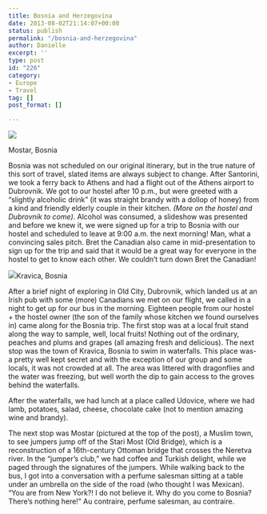 ```yaml
---
title: Bosnia and Herzegovina
date: 2013-08-02T21:14:07+00:00
status: publish
permalink: "/bosnia-and-herzegovina"
author: Danielle
excerpt: ''
type: post
id: "226"
category:
- Europe
- Travel
tag: []
post_format: []

---
```

  
![](https://live.staticflickr.com/65535/49674431647_fe62729e6f_z.jpg)

Mostar, Bosnia

Bosnia was not scheduled on our original itinerary, but in the true nature of this sort of travel, slated items are always subject to change. After Santorini, we took a ferry back to Athens and had a flight out of the Athens airport to Dubrovnik. We got to our hostel after 10 p.m., but were greeted with a “slightly alcoholic drink” (it was straight brandy with a dollop of honey) from a kind and friendly elderly couple in their kitchen. _(More on the hostel and Dubrovnik to come)_. Alcohol was consumed, a slideshow was presented and before we knew it, we were signed up for a trip to Bosnia with our hostel and scheduled to leave at 9:00 a.m. the next morning! Man, what a convincing sales pitch. Bret the Canadian also came in mid-presentation to sign up for the trip and said that it would be a great way for everyone in the hostel to get to know each other. We couldn’t turn down Bret the Canadian!

  
![](https://live.staticflickr.com/65535/49674152396_3d8e671af5_z.jpg)Kravica, Bosnia

After a brief night of exploring in Old City, Dubrovnik, which landed us at an Irish pub with some (more) Canadians we met on our flight, we called in a night to get up for our bus in the morning. Eighteen people from our hostel + the hostel owner (the son of the family whose kitchen we found ourselves in) came along for the Bosnia trip. The first stop was at a local fruit stand along the way to sample, well, local fruits! Nothing out of the ordinary, peaches and plums and grapes (all amazing fresh and delicious). The next stop was the town of Kravica, Bosnia to swim in waterfalls. This place was-a pretty well kept secret and with the exception of our group and some locals, it was not crowded at all. The area was littered with dragonflies and the water was freezing, but well worth the dip to gain access to the groves behind the waterfalls.

After the waterfalls, we had lunch at a place called Udovice, where we had lamb, potatoes, salad, cheese, chocolate cake (not to mention amazing wine and brandy).

The next stop was Mostar (pictured at the top of the post), a Muslim town, to see jumpers jump off of the Stari Most (Old Bridge), which is a reconstruction of a 16th-century Ottoman bridge that crosses the Neretva river. In the “jumper’s club,” we had coffee and Turkish delight, while we paged through the signatures of the jumpers. While walking back to the bus, I got into a conversation with a perfume salesman sitting at a table under an umbrella on the side of the road (who thought I was Mexican). “You are from New York?! I do not believe it. Why do you come to Bosnia? There’s nothing here!” Au contraire, perfume salesman, au contraire.